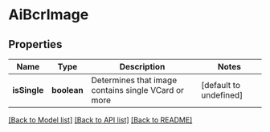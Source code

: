 
# AiBcrImage

## Properties
Name | Type | Description | Notes
------------ | ------------- | ------------- | -------------
**isSingle** | **boolean** | Determines that image contains single VCard or more              | [default to undefined]



[[Back to Model list]](README.md#documentation-for-models) [[Back to API list]](README.md#documentation-for-api-endpoints) [[Back to README]](README.md)
